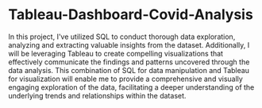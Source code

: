 # Tableau-Dashboard-Covid-Analysis

In this project, I've utilized SQL to conduct thorough data exploration, analyzing and extracting valuable insights from the dataset. Additionally, I will be leveraging Tableau to create compelling visualizations that effectively communicate the findings and patterns uncovered through the data analysis. This combination of SQL for data manipulation and Tableau for visualization will enable me to provide a comprehensive and visually engaging exploration of the data, facilitating a deeper understanding of the underlying trends and relationships within the dataset.
